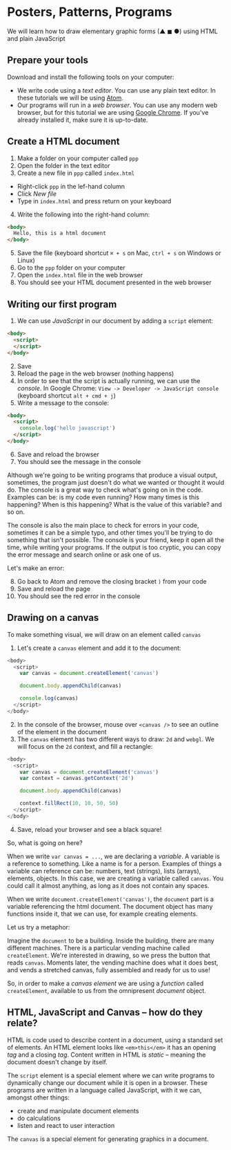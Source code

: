 # Posters, Patterns, Programs

We will learn how to draw elementary graphic forms (▲ ◼ ●) using HTML and plain JavaScript

## Prepare your tools

Download and install the following tools on your computer:

- We write code using a _text editor_. You can use any plain text editor. In these tutorials we will be using  [Atom](https://atom.io/).
- Our programs will run in a _web browser_. You can use any modern web browser, but for this tutorial we are using [Google Chrome](https://www.google.com/chrome/). If you've already installed it, make sure it is up-to-date.

## Create a HTML document

1. Make a folder on your computer called `ppp`
2. Open the folder in the text editor
3. Create a new file in `ppp` called `index.html`
  - Right-click `ppp` in the lef-hand column
  - Click _New file_
  - Type in `index.html` and press return on your keyboard
4. Write the following into the right-hand column:

```html
<body>
  Hello, this is a html document
</body>
```

5. Save the file (keyboard shortcut `⌘ + s` on Mac, `ctrl + s` on Windows or Linux)
6. Go to the `ppp` folder on your computer
7. Open the `index.html` file in the web browser
8. You should see your HTML document presented in the web browser

## Writing our first program

1. We can use _JavaScript_ in our document by adding a `script` element:
```html
<body>
  <script>
  </script>
</body>
```

2. Save
3. Reload the page in the web browser (nothing happens)
4. In order to see that the script is actually running, we can use the _console_. In Google Chrome: `View -> Developer -> JavaScript console` (keyboard shortcut `alt + cmd + j`)
5. Write a message to the console:
```html
<body>
  <script>
    console.log('hello javascript')
  </script>
</body>
```

6. Save and reload the browser
7. You should see the message in the console

Although we're going to be writing programs that produce a visual output, sometimes, the program just doesn't do what we wanted or thought it would do. The console is a great way to check what's going on in the code. Examples can be: is my code even running? How many times is this happening? When is this happening? What is the value of this variable? and so on.

The console is also the main place to check for errors in your code, sometimes it can be a simple typo, and other times you'll be trying to do something that isn't possible. The console is your friend, keep it open all the time, while writing your programs. If the output is too cryptic, you can copy the error message and search online or ask one of us.

Let's make an error:

8. Go back to Atom and remove the closing bracket `)` from your code
9. Save and reload the page
10. You should see the red error in the console

## Drawing on a canvas

To make something visual, we will draw on an element called `canvas`

1. Let's create a `canvas` element and add it to the document:

```javascript
<body>
  <script>
    var canvas = document.createElement('canvas')

    document.body.appendChild(canvas)

    console.log(canvas)
  </script>
</body>
```

2. In the console of the browser, mouse over `<canvas />` to see an outline of the element in the document
3. The `canvas` element has two different ways to draw: `2d` and `webgl`. We will focus on the `2d` context, and fill a rectangle:

```javascript
<body>
  <script>
    var canvas = document.createElement('canvas')
    var context = canvas.getContext('2d')

    document.body.appendChild(canvas)

    context.fillRect(10, 10, 50, 50)
  </script>
</body>
```

4. Save, reload your browser and see a black square!

So, what is going on here?

When we write `var canvas = ...`, we are declaring a _variable_. A variable is a reference to something. Like a name is for a person. Examples of things a variable can reference can be: numbers, text (strings), lists (arrays), elements, objects. In this case, we are creating a variable called `canvas`. You could call it almost anything, as long as it does not contain any spaces.

When we write `document.createElement('canvas')`, the `document` part is a variable referencing the html document. The document object has many functions inside it, that we can use, for example creating elements.

Let us try a metaphor:

Imagine the `document` to be a building. Inside the building, there are many different machines. There is a particular vending machine called `createElement`. We're interested in drawing, so we press the button that reads `canvas`. Moments later, the vending machine does what it does best, and vends a stretched canvas, fully assembled and ready for us to use!

So, in order to make a _canvas element_ we are using a _function_ called `createElement`, available to us from the omnipresent _document_ object.

## HTML, JavaScript and Canvas – how do they relate?
HTML is code used to describe content in a document, using a standard set of elements. An HTML element looks like `<em>this</em>` it has an opening _tag_ and a closing _tag_. Content written in HTML is _static_ – meaning the document doesn't change by itself. 

The `script` element is a special element where we can write programs to dynamically change our document while it is open in a browser. These programs are written in a language called JavaScript, with it we can, amongst other things: 

- create and manipulate document elements
- do calculations
- listen and react to user interaction 

The `canvas` is a special element for generating graphics in a document.

